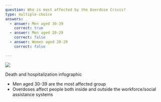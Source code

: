 ```yaml
---
question: Who is most affected by the Overdose Crisis?
type: multiple-choice
answers:
  - answer: Men aged 30-39
    correct: true
  - answer: Men aged 20-29
    correct: false
  - answer: Women aged 20-29
    correct: false

---
```

<!--- This is where question-level feedback goes -->
<markdown-container>
  <markdown-column size="1">
    <img src="/images/graph-placeholder-dark.svg"></markdown-image>
  </markdown-column>
  <markdown-column size="1">
    
  </markdown-column>
</markdown-container>


Death and hospitalization infographic
- Men aged 30-39 are the most affected group
- Overdoses affect people both inside and outside the workforce/social assistance systems